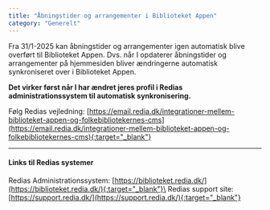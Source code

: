 ```yaml
---
title: "Åbningstider og arrangementer i Biblioteket Appen"  
category: "Generelt"
---
```


Fra 31/1-2025 kan åbningstider og arrangementer igen automatisk blive overført til Biblioteket Appen. Dvs. når I opdaterer åbningstider og arrangementer på hjemmesiden bliver ændringerne automatisk synkroniseret over i Biblioteket Appen.

**Det virker først når I har ændret jeres profil i Redias administrationssystem til automatisk synkronisering.**

Følg Redias vejledning: [https://email.redia.dk/integrationer-mellem-biblioteket-appen-og-folkebibliotekernes-cms](https://email.redia.dk/integrationer-mellem-biblioteket-appen-og-folkebibliotekernes-cms){:target="_blank"}

---

#### Links til Redias systemer
Redias Administrationssystem: [https://biblioteket.redia.dk/](https://biblioteket.redia.dk/){:target="_blank"}\
Redias support site: [https://support.redia.dk/](https://support.redia.dk/){:target="_blank"}


